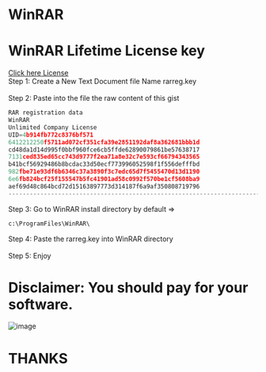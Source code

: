 # WinRAR
# WinRAR Lifetime License key <br>
[Click here License](https://github.com/Kamrulofficial/WinRAR/blob/main/rarreg.key) <br>
Step 1: Create a New Text Document file Name rarreg.key <br>
<br>
Step 2: Paste into the file the raw content of this gist <br>
```python 
RAR registration data
WinRAR
Unlimited Company License
UID=4b914fb772c8376bf571
6412212250f5711ad072cf351cfa39e2851192daf8a362681bbb1d
cd48da1d14d995f0bbf960fce6cb5ffde62890079861be57638717
7131ced835ed65cc743d9777f2ea71a8e32c7e593cf66794343565
b41bcf56929486b8bcdac33d50ecf773996052598f1f556defffbd
982fbe71e93df6b6346c37a3890f3c7edc65d7f5455470d13d1190
6e6fb824bcf25f155547b5fc41901ad58c0992f570be1cf5608ba9
aef69d48c864bcd72d15163897773d314187f6a9af350808719796
----------------------------------------------------------------------------------------------------------
```
Step 3: Go to WinRAR install directory by default => 
```python 
c:\ProgramFiles\WinRAR\ 
```
Step 4: Paste the rarreg.key into WinRAR directory <br>
<br>
Step 5: Enjoy <br>

# Disclaimer: You should pay for your software.
![image](https://user-images.githubusercontent.com/44496738/125117955-ca053f80-e110-11eb-8850-c3d3ac879716.png)


# THANKS

